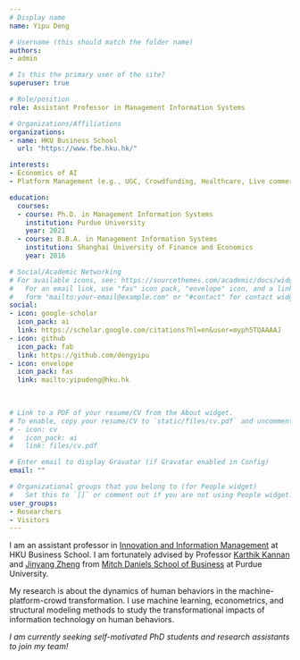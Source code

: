```yaml
---
# Display name
name: Yipu Deng

# Username (this should match the folder name)
authors:
- admin

# Is this the primary user of the site?
superuser: true

# Role/position
role: Assistant Professor in Management Information Systems

# Organizations/Affiliations
organizations:
- name: HKU Business School
  url: "https://www.fbe.hku.hk/"

interests:
- Economics of AI
- Platform Management (e.g., UGC, Crowdfunding, Healthcare, Live commerce)

education:
  courses:
  - course: Ph.D. in Management Information Systems
    institution: Purdue University
    year: 2021
  - course: B.B.A. in Management Information Systems
    institution: Shanghai University of Finance and Economics
    year: 2016

# Social/Academic Networking
# For available icons, see: https://sourcethemes.com/academic/docs/widgets/#icons
#   For an email link, use "fas" icon pack, "envelope" icon, and a link in the
#   form "mailto:your-email@example.com" or "#contact" for contact widget.
social:
- icon: google-scholar
  icon_pack: ai
  link: https://scholar.google.com/citations?hl=en&user=myph5TQAAAAJ
- icon: github
  icon_pack: fab
  link: https://github.com/dengyipu
- icon: envelope
  icon_pack: fas
  link: mailto:yipudeng@hku.hk

 
  
# Link to a PDF of your resume/CV from the About widget.
# To enable, copy your resume/CV to `static/files/cv.pdf` and uncomment the lines below.  
# - icon: cv
#   icon_pack: ai
#   link: files/cv.pdf

# Enter email to display Gravatar (if Gravatar enabled in Config)
email: ""

# Organizational groups that you belong to (for People widget)
#   Set this to `[]` or comment out if you are not using People widget.  
user_groups:
- Researchers
- Visitors
---
```


I am an assistant professor in [Innovation and Information Management](https://www.fbe.hku.hk/people/faculty?pg=1&staff_type=faculty&subject_area=innovation-and-information-management&track=professoriate) at HKU Business School. I am fortunately advised by Professor [Karthik Kannan](https://provost.arizona.edu/person/karthik-kannan) and [Jinyang Zheng](https://simon.rochester.edu/faculty/jinyang-zheng) from [Mitch Daniels School of Business](https://business.purdue.edu/) at Purdue University.

My research is about the dynamics of human behaviors in the machine-platform-crowd transformation. I use machine learning, econometrics, and structural modeling methods to study the transformational impacts of information technology on human behaviors.  

*I am currently seeking self-motivated PhD students and research assistants to join my team!*
